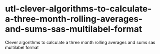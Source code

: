 # utl-clever-algorithms-to-calculate-a-three-month-rolling-averages-and-sums-sas-multilabel-format
Clever algorithms to calculate a three month rolling averages and sums sas multilabel format
